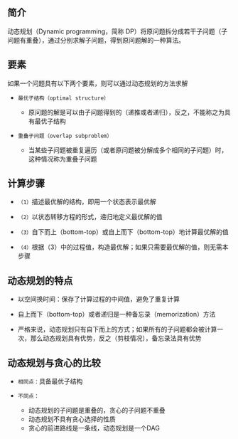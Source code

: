 ## 简介
动态规划（Dynamic programming，简称 DP）将原问题拆分成若干子问题（子问题有重叠），通过分别求解子问题，得到原问题解的一种算法。

## 要素
如果一个问题具有以下两个要素，则可以通过动态规划的方法求解

* `最优子结构（optimal structure）`
    - 原问题的解是可以由子问题得到的（递推或者递归），反之，不能称之为具有最优子结构

* `重叠子问题（overlap subproblem）`
    - 当某些子问题被重复遍历（或者原问题被分解成多个相同的子问题）时，这种情况称为重叠子问题

## 计算步骤
* `（1）`描述最优解的结构，即用一个状态表示最优解

* `（2）`以状态转移方程的形式，递归地定义最优解的值

* `（3）`自下而上（bottom-top）或自上而下（bottom-top）地计算最优解的值

* `（4）`根据（3）中的过程值，构造最优解；如果只需要最优解的值，则无需本步骤

## 动态规划的特点
* 以空间换时间：保存了计算过程的中间值，避免了重复计算

* 自上而下（bottom-top）或者递归是一种备忘录（memorization）方法

* 严格来说，动态规划只有自下而上的方式；如果所有的子问题都会被计算一次，那么动态规划具有优势，反之（剪枝情况），备忘录法具有优势

## 动态规划与贪心的比较
* `相同点：`具备最优子结构

* `不同点：`
    - 动态规划的子问题是重叠的，贪心的子问题不重叠
    - 动态规划不具有贪心选择的性质
    - 贪心的前进路线是一条线，动态规划是一个DAG
